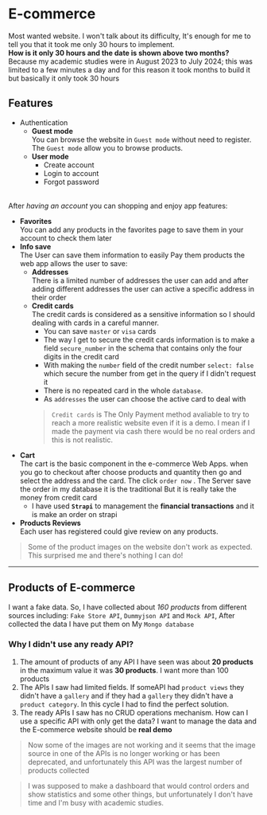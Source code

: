 # E-commerce 
Most wanted website. I won't talk about its difficulty, It's enough for me to tell you that it took me only 30 hours to implement.  
**How is it only 30 hours and the date is shown above two months?**  
Because my academic studies were in August 2023 to July 2024; this was limited to a few minutes a day and for this reason it took months to build it but basically it only took 30 hours  
## Features
- Authentication  
   - **Guest mode**  
You can browse the website in `Guest mode` without need to register. The `Guest mode` allow you to browse products.
   - **User mode**  
      - Create account
      - Login to account
      - Forgot password  

\
After _having an account_ you can shopping and 
enjoy app features:
- **Favorites**  
   You can add any products in the favorites page to save them in your account to check them later
- **Info save**  
   The User can save them information to easily Pay them products the web app allows the user to save:
  - **Addresses**  
      There is a limited number of addresses the user can add and after adding different addresses the user can active a specific address in their order
  - **Credit cards**  
   The credit cards is considered as a sensitive information so I should dealing with cards in a careful manner.
      - You can save `master` or `visa` cards
      - The way I get to secure the credit cards information is to make a field `secure_number` in the schema that contains only the four digits in the credit card 
      - With making the `number` field of the credit number `select: false` which secure the number from get in the query if I didn't request it
      - There is no repeated card in the whole `database`.
      - As `addresses` the user can choose the active card to deal with
      > `Credit cards` is The Only Payment method avaliable to try to reach a more realistic website even if it is a demo. I mean if I made the payment via cash there would be no real orders and this is not realistic.
- **Cart**  
   The cart is the basic component in the e-commerce Web Apps. when you go to checkout after choose products and quantity then go and select the address and the card. The  click `order now` . The Server save the order in my database it is the traditional But it is really take the money from credit card
   - I have used **`Strapi`** to management the **financial transactions**  and it is make an order on strapi
- **Products Reviews**  
   Each user has registered could give review on any products.

> Some of the product images on the website don't work as expected. This surprised me and there's nothing I can do!  

---

## Products of E-commerce
I want a fake data. So, I have collected about _160 products_ from different sources including: `Fake Store API`, `Dummyjson API` and `Mock API`, After collected the data I have put them on My `Mongo database`

### Why I didn't use any ready API?
1. The amount of products of any API I have seen was about **20 products** in the maximum value it was **30 products**. I want more than 100 products
2. The APIs I saw had limited fields. If someAPI had `product views` they didn't have a `gallery` and if they had a `gallery` they didn't have a `product category`. In this cycle I had to find the perfect solution.
3. The ready APIs I saw has no CRUD operations mechanism. How can I use a specific API with only get the data? I want to manage the data and the E-commerce website should be **real demo**

> Now some of the images are not working and it seems that the image source in one of the APIs is no longer working or has been deprecated, and unfortunately this API was the largest number of products collected

> I was supposed to make a dashboard that would control orders and show statistics and some other things, but unfortunately I don't have time and I'm busy with academic studies.